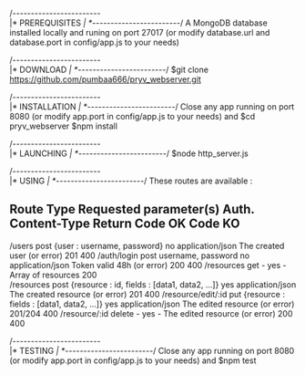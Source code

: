 /*------------------------*\
|*     PREREQUISITES      *|
\*------------------------*/
A MongoDB database installed locally
and runing on port 27017
(or modify database.url and database.port in config/app.js to your needs)

/*------------------------*\
|*        DOWNLOAD        *|
\*------------------------*/
$git clone https://github.com/pumbaa666/pryv_webserver.git

/*------------------------*\
|*      INSTALLATION      *|
\*------------------------*/
Close any app running on port 8080 (or modify app.port in config/app.js to your needs) and
$cd pryv_webserver
$npm install

/*------------------------*\
|*       LAUNCHING        *|
\*------------------------*/
$node http_server.js

/*------------------------*\
|*         USING          *|
\*------------------------*/
These routes are available :

Route				Type	Requested parameter(s)						Auth.	Content-Type		Return							Code OK	Code KO
---------------------------------------------------------------------------------------------------------------------------------------------------
/users				post	{user : username, password}					no		application/json	The created user (or error)		201		400	
/auth/login			post	username, password							no		application/json	Token valid 48h (or error)		200		400	
/resources			get		-											yes		-					Array of resources	200		
/resources			post	{resource : id, fields : [data1, data2, …]}	yes		application/json	The created resource (or error)	201		400	
/resource/edit/:id	put		{resource : fields : [data1, data2, …]}		yes		application/json	The edited resource (or error)	201/204	400
/resource/:id		delete	-											yes		-					The edited resource (or error)	200		400	

/*------------------------*\
|*        TESTING         *|
\*------------------------*/
Close any app running on port 8080 (or modify app.port in config/app.js to your needs) and
$npm test